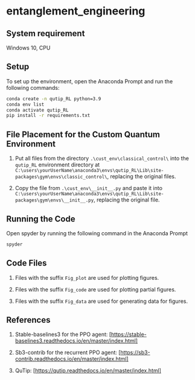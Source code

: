 # entanglement_engineering

## System requirement

Windows 10, CPU

## Setup

To set up the environment, open the Anaconda Prompt and run the following commands:

```sh
conda create -n qutip_RL python=3.9
conda env list
conda activate qutip_RL
pip install -r requirements.txt
```

## File Placement for the Custom Quantum Environment
1. Put all files from the directory `.\cust_env\classical_control\` into the `qutip_RL` environment directory at `C:\users\yourUserName\anaconda3\envs\qutip_RL\Lib\site-packages\gym\envs\classic_control\`, replacing the original files.

2. Copy the file from `.\cust_env\__init__.py` and paste it into `C:\users\yourUserName\anaconda3\envs\qutip_RL\Lib\site-packages\gym\envs\__init__.py`, replacing the original file.

## Running the Code

Open spyder by running the following command in the Anaconda Prompt
```sh
spyder
```

## Code Files

1. Files with the suffix `Fig_plot` are used for plotting figures.

2. Files with the suffix `Fig_code` are used for plotting partial figures.

3. Files with the suffix `Fig_data` are used for generating data for figures.
   

## References

1. Stable-baselines3 for the PPO agent: [https://stable-baselines3.readthedocs.io/en/master/index.html]

2. Sb3-contrib for the recurrent PPO agent: [https://sb3-contrib.readthedocs.io/en/master/index.html]

3. QuTip: [https://qutip.readthedocs.io/en/master/index.html]

